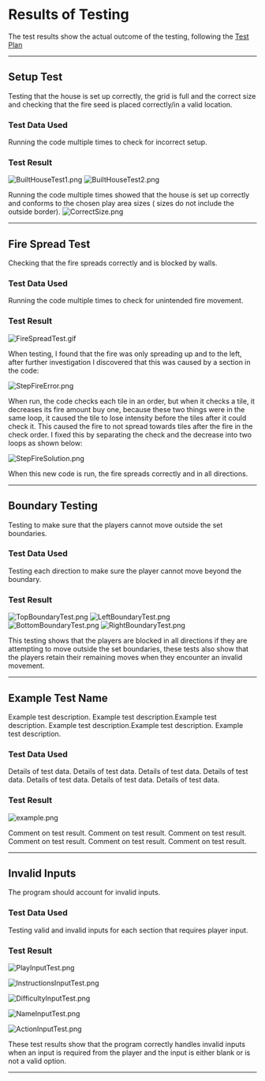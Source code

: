 # Results of Testing

The test results show the actual outcome of the testing, following the [Test Plan](test-plan.md)

---

## Setup Test

Testing that the house is set up correctly, the grid is full and the correct size and checking that the fire seed is
placed correctly/in a valid location.

### Test Data Used

Running the code multiple times to check for incorrect setup.

### Test Result

![BuiltHouseTest1.png](screenshots/BuiltHouseTest1.png)
![BuiltHouseTest2.png](screenshots/BuiltHouseTest2.png)

Running the code multiple times showed that the house is set up correctly and conforms to the chosen play area sizes (
sizes do not include the outside border).
![CorrectSize.png](screenshots/CorrectSize.png)

---

## Fire Spread Test

Checking that the fire spreads correctly and is blocked by walls.

### Test Data Used

Running the code multiple times to check for unintended fire movement.

### Test Result

![FireSpreadTest.gif](screenshots/FireSpreadTest.gif)

When testing, I found that the fire was only spreading up and to the left, after further investigation I discovered that
this was caused by a section in the code:

![StepFireError.png](screenshots/StepFireError.png)

When run, the code checks each tile in an order, but when it checks a tile, it decreases its fire amount buy one,
because these two things were in the same loop, it caused the tile to lose intensity before the tiles after it could
check it. This caused the fire to not spread towards tiles after the fire in the check order. I fixed this by separating
the check and the decrease into two loops as shown below:

![StepFireSolution.png](screenshots/StepFireSolution.png)

When this new code is run, the fire spreads correctly and in all directions.

---

## Boundary Testing

Testing to make sure that the players cannot move outside the set boundaries.

### Test Data Used

Testing each direction to make sure the player cannot move beyond the boundary.

### Test Result

![TopBoundaryTest.png](screenshots/TopBoundaryTest.png)
![LeftBoundaryTest.png](screenshots/LeftBoundaryTest.png)
![BottomBoundaryTest.png](screenshots/BottomBoundairyTest.png)
![RightBoundaryTest.png](screenshots/RightBoundaryTest.png)

This testing shows that the players are blocked in all directions if they are attempting to move outside the set
boundaries, these tests also show that the players retain their remaining moves when they encounter an invalid movement.

---

## Example Test Name

Example test description. Example test description.Example test description. Example test description.Example test
description. Example test description.

### Test Data Used

Details of test data. Details of test data. Details of test data. Details of test data. Details of test data. Details of
test data. Details of test data.

### Test Result

![example.png](screenshots/example.png)

Comment on test result. Comment on test result. Comment on test result. Comment on test result. Comment on test result.
Comment on test result.

---

## Invalid Inputs

The program should account for invalid inputs.

### Test Data Used

Testing valid and invalid inputs for each section that requires player input.

### Test Result

![PlayInputTest.png](screenshots/PlayInputTest.png)

![InstructionsInputTest.png](screenshots/InstructionsInputTest.png)

![DifficultyInputTest.png](screenshots/DifficultyInputTest.png)

![NameInputTest.png](screenshots/NameInputTest.png)

![ActionInputTest.png](screenshots/ActionInputTest.png)

These test results show that the program correctly handles invalid inputs when an input is required from the player and
the input is either blank or is not a valid option.

---